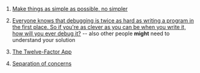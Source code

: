 
1. [Make things as simple as possible, no simpler](http://c2.com/cgi/wiki?EinsteinPrinciple)

2. [Everyone knows that debugging is twice as hard as writing a program in the first place. So if you're as clever as you can be when you write it, how will you ever debug it?](http://www.linusakesson.net/programming/kernighans-lever/) -- also other people **might** need to understand your solution

3. [The Twelve-Factor App](http://12factor.net/)

4. [Separation of concerns](https://en.wikipedia.org/wiki/Separation_of_concerns)
